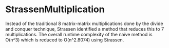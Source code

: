 # StrassenMultiplication

Instead of the traditional 8 matrix-matrix multiplications done by the divide and conquer technique, Strassen identified a method that reduces this to 7 multiplications. The overall runtime complexity of the naïve method is O(n^3) which is reduced to O(n^2.8074) using Strassen. 
